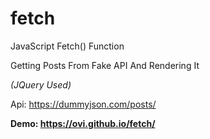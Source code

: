 # fetch
JavaScript Fetch() Function

Getting Posts From Fake API And Rendering It 

<i>(JQuery Used)</i>

Api: https://dummyjson.com/posts/

<b>Demo: https://ovi.github.io/fetch/</b>
